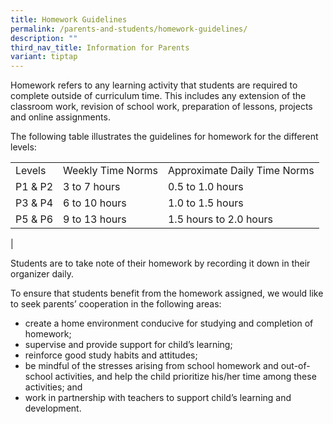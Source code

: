 ```yaml
---
title: Homework Guidelines
permalink: /parents-and-students/homework-guidelines/
description: ""
third_nav_title: Information for Parents
variant: tiptap
---
```

Homework refers to any learning activity that students are required to complete outside of curriculum time. This includes any extension of the classroom work, revision of school work, preparation of lessons, projects and online assignments.

The following table illustrates the guidelines for homework for the different levels:

|  |  |  |
|---|---|---|
| Levels | Weekly Time Norms | Approximate Daily Time Norms |
| P1 & P2 | 3 to 7 hours | 0.5 to 1.0 hours |
| P3 & P4 | 6 to 10 hours | 1.0 to 1.5 hours |
| P5 & P6 | 9 to 13 hours | 1.5 hours to 2.0 hours |
|

Students are to take note of their homework by recording it down in their organizer daily.

To ensure that students benefit from the homework assigned, we would like to seek parents’ cooperation in the following areas:

*   create a home environment conducive for studying and completion of homework;
*   supervise and provide support for child’s learning;
*   reinforce good study habits and attitudes;
*   be mindful of the stresses arising from school homework and out-of-school activities, and help the child prioritize his/her time among these activities; and
*   work in partnership with teachers to support child’s learning and development.